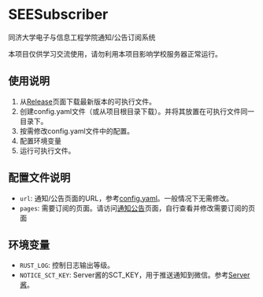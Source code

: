 # SEESubscriber

同济大学电子与信息工程学院通知/公告订阅系统

本项目仅供学习交流使用，请勿利用本项目影响学校服务器正常运行。

## 使用说明

1. 从[Release](https://github.com/Hell-Tractor/SEESubscriber/releases)页面下载最新版本的可执行文件。
2. 创建config.yaml文件（或从项目根目录下载）。并将其放置在可执行文件同一目录下。
3. 按需修改config.yaml文件中的配置。
4. 配置环境变量
5. 运行可执行文件。

## 配置文件说明

- `url`: 通知/公告页面的URL，参考[config.yaml](config.yaml)。一般情况下无需修改。
- `pages`: 需要订阅的页面。请访问[通知公告](http://see.tongji.edu.cn/notice)页面，自行查看并修改需要订阅的页面

## 环境变量

- `RUST_LOG`: 控制日志输出等级。
- `NOTICE_SCT_KEY`: Server酱的SCT_KEY，用于推送通知到微信。参考[Server酱](https://sct.ftqq.com/)。